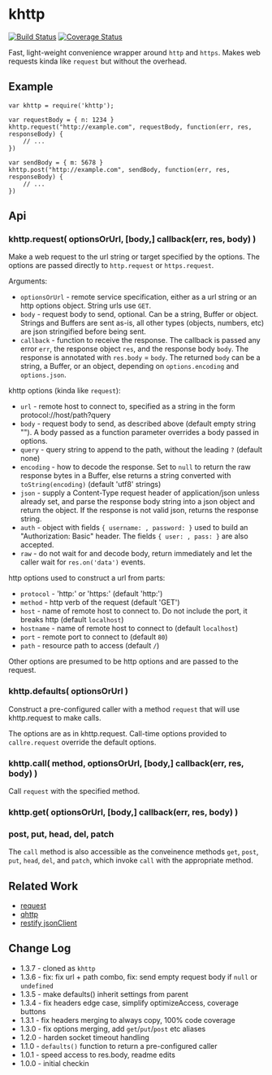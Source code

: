 khttp
=====

[![Build Status](https://api.travis-ci.org/andrasq/node-khttp.svg?branch=master)](https://travis-ci.org/andrasq/node-khttp?branch=master)
[![Coverage Status](https://codecov.io/github/andrasq/node-khttp/coverage.svg?branch=master)](https://codecov.io/github/andrasq/node-khttp?branch=master)

Fast, light-weight convenience wrapper around `http` and `https`.
Makes web requests kinda like `request` but without the overhead.


Example
-------

    var khttp = require('khttp');

    var requestBody = { n: 1234 }
    khttp.request("http://example.com", requestBody, function(err, res, responseBody) {
        // ...
    })

    var sendBody = { m: 5678 }
    khttp.post("http://example.com", sendBody, function(err, res, responseBody) {
        // ...
    })


Api
---

### khttp.request( optionsOrUrl, [body,] callback(err, res, body) )

Make a web request to the url string or target specified by the options.
The options are passed directly to `http.request` or `https.request`.

Arguments:
- `optionsOrUrl` - remote service specification, either as a url string
  or an http options object.  String urls use `GET`.
- `body` - request body to send, optional.  Can be a string, Buffer or object.
  Strings and Buffers are sent as-is, all other types (objects, numbers, etc)
  are json stringified before being sent.
- `callback` - function to receive the response.  The callback is passed any error
  `err`, the response object `res`, and the response body `body`.  The response is
  annotated with `res.body` = `body`.  The returned `body` can be a string, a Buffer,
  or an object, depending on `options.encoding` and `options.json`.

khttp options (kinda like `request`):
- `url` - remote host to connect to, specified as a string in the form
  protocol://host/path?query
- `body` - request body to send, as described above (default empty string "").
  A body passed as a function parameter overrides a body passed in options.
- `query` - query string to append to the path, without the leading `?` (default none)
- `encoding` - how to decode the response.  Set to `null` to return the raw
  response bytes in a Buffer, else returns a string converted with `toString(encoding)`
  (default 'utf8' strings)
- `json` - supply a Content-Type request header of application/json unless already set,
  and parse the response body string into a json object and return the object.
  If the response is not valid json, returns the response string.
- `auth` - object with fields `{ username: , password: }` used to build an
  "Authorization: Basic" header.  The fields `{ user: , pass: }` are also accepted.
- `raw` - do not wait for and decode body, return immediately and let the caller
  wait for `res.on('data')` events.

http options used to construct a url from parts:
- `protocol` - 'http:' or 'https:' (default 'http:')
- `method` - http verb of the request (default 'GET')
- `host` - name of remote host to connect to.  Do not include the port,
  it breaks http (default `localhost`)
- `hostname` - name of remote host to connect to (default `localhost`)
- `port` - remote port to connect to (default `80`)
- `path` - resource path to access (default `/`)

Other options are presumed to be http options and are passed to the request.

### khttp.defaults( optionsOrUrl )

Construct a pre-configured caller with a method `request` that will use
khttp.request to make calls.

The options are as in khttp.request.  Call-time options provided to
`callre.request` override the default options.

### khttp.call( method, optionsOrUrl, [body,] callback(err, res, body) )

Call `request` with the specified method.

### khttp.get( optionsOrUrl, [body,] callback(err, res, body) )
### post, put, head, del, patch

The `call` method is also accessible as the conveinence methods `get`, `post`,
`put`, `head`, `del`, and `patch`, which invoke `call` with the appropriate method.


Related Work
------------

- [request](http://npmjs.org/package/request)
- [qhttp](http://npmjs.org/package/qhttp)
- [restify jsonClient](http://npmjs.org/package/restify)


Change Log
----------

- 1.3.7 - cloned as `khttp`
- 1.3.6 - fix: fix url + path combo, fix: send empty request body if `null` or `undefined`
- 1.3.5 - make defaults() inherit settings from parent
- 1.3.4 - fix headers edge case, simplify optimizeAccess, coverage buttons
- 1.3.1 - fix headers merging to always copy, 100% code coverage
- 1.3.0 - fix options merging, add `get`/`put`/`post` etc aliases
- 1.2.0 - harden socket timeout handling
- 1.1.0 - `defaults()` function to return a pre-configured caller
- 1.0.1 - speed access to res.body, readme edits
- 1.0.0 - initial checkin
